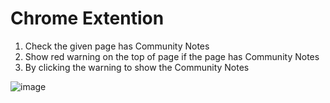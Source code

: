 # Chrome Extention

1. Check the given page has Community Notes
2. Show red warning on the top of page if the page has Community Notes
3. By clicking the warning to show the Community Notes

![image](https://github.com/user-attachments/assets/882d19f6-ee25-415b-97ca-1856ca05f1b4)

